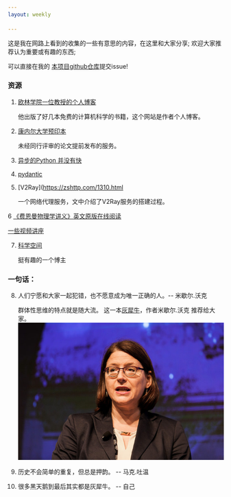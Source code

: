 ```yaml
---
layout: weekly

---  
```


这是我在网路上看到的收集的一些有意思的内容，在这里和大家分享; 欢迎大家推荐认为重要或有趣的东西; 

可以直接在我的 [本项目github仓库](www.github.com/jialigit/myblog)提交issue!

### 资源
1. [欧林学院一位教授的个人博客](https://www.allendowney.com/blog/)

	他出版了好几本免费的计算机科学的书籍，这个网站是作者个人博客。


2. [康内尔大学预印本](https://arxiv.org)
	
	未经同行评审的论文提前发布的服务。
	

3. [异步的Python 并没有快](http://calpaterson.com/async-python-is-not-faster.html)


4. [pydantic](https://pydantic-docs.helpmanual.io/)

5. [V2Ray](https://zshttp.com/1310.html  
   
   一个网络代理服务，文中介绍了V2Ray服务的搭建过程。
  
6 [《费恩曼物理学讲义》英文原版在线阅读](https://www.feynmanlectures.caltech.edu/)   

  [一些视频讲座](https://www.spaces.ac.cn/category/Resources/2/)  

7. [科学空间](https://www.spaces.ac.cn/)	 
   
   挺有趣的一个博主
   
   
### 一句话：

8. 人们宁愿和大家一起犯错，也不愿意成为唯一正确的人。-- 米歇尔.沃克

   群体性思维的特点就是随大流。
   这一本[灰犀牛](https://book.douban.com/subject/26961851/)，作者米歇尔.沃克
   推荐给大家。
   ![](weekly-03_files/1.jpg)
   
9. 历史不会简单的重复，但总是押韵。 -- 马克.吐温

10. 很多黑天鹅到最后其实都是灰犀牛。 -- 自己
	